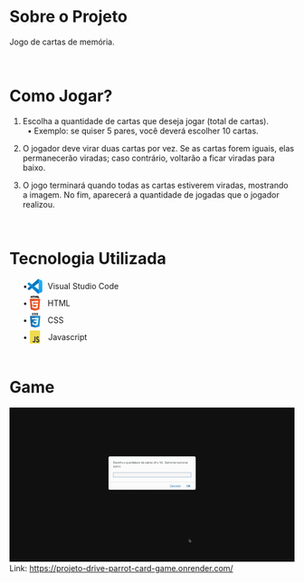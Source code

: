 # Sobre o Projeto

Jogo de cartas de memória.

<br />

# Como Jogar?


1. Escolha a quantidade de cartas que deseja jogar (total de cartas).  
   &nbsp; • Exemplo: se quiser 5 pares, você deverá escolher 10 cartas.


2. O jogador deve virar duas cartas por vez. Se as cartas forem iguais, elas permanecerão viradas; caso contrário, voltarão a ficar viradas para baixo.

3. O jogo terminará quando todas as cartas estiverem viradas, mostrando a imagem. No fim, aparecerá a quantidade de jogadas que o jogador realizou.

<br />

# Tecnologia Utilizada

<div style="display: flex; align-items: center; margin-bottom: 4px;">
 &nbsp; &nbsp; &nbsp; • <img alt="Visual Studio Code" width="26" height="26" src="https://raw.githubusercontent.com/github/explore/80688e429a7d4ef2fca1e82350fe8e3517d3494d/topics/visual-studio-code/visual-studio-code.png" style="margin-right: 10px;">
  Visual Studio Code
</div>

<div style="display: flex; align-items: center; margin-bottom: 4px;">
  &nbsp; &nbsp; &nbsp; • <img alt="HTML5" width="26" height="26" src="https://raw.githubusercontent.com/github/explore/80688e429a7d4ef2fca1e82350fe8e3517d3494d/topics/html/html.png" style="margin-right: 10px;">
  HTML
</div>

<div style="display: flex; align-items: center; margin-bottom: 5px;">
  &nbsp; &nbsp; &nbsp; • <img alt="CSS3" width="26" height="26" src="https://raw.githubusercontent.com/github/explore/80688e429a7d4ef2fca1e82350fe8e3517d3494d/topics/css/css.png" style="margin-right: 10px;">
  CSS
</div>

<div style="display: flex; align-items: center; margin-bottom: 4px;">
  &nbsp; &nbsp; &nbsp; • <img alt="Javascript" width="18" height="23" src="https://raw.githubusercontent.com/github/explore/80688e429a7d4ef2fca1e82350fe8e3517d3494d/topics/javascript/javascript.png" style="margin-right: 15px; margin-left: 4px">
  Javascript
</div>

<br />

# Game

![GIF](./gifs/Gravação%20de%20Tela%202024-06-09%20às%2015%20(online-video-cutter.com).gif)
Link: https://projeto-drive-parrot-card-game.onrender.com/